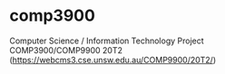 # comp3900
Computer Science / Information Technology Project COMP3900/COMP9900 20T2 (https://webcms3.cse.unsw.edu.au/COMP9900/20T2/)
